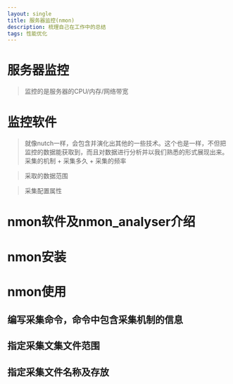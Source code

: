 ```yaml
---
layout: single
title: 服务器监控(nmon) 
description: 梳理自己在工作中的总结 
tags: 性能优化
---
```


# 服务器监控
>监控的是服务器的CPU/内存/网络带宽

# 监控软件
>就像nutch一样，会包含并演化出其他的一些技术。这个也是一样，不但把监控的数据能获取到，而且对数据进行分析并以我们熟悉的形式展现出来。
>采集的机制
	+ 采集多久
	+ 采集的频率

>采取的数据范围

>采集配置属性



# nmon软件及nmon_analyser介绍

# nmon安装

# nmon使用
## 编写采集命令，命令中包含采集机制的信息

## 指定采集文集文件范围

## 指定采集文件名称及存放




